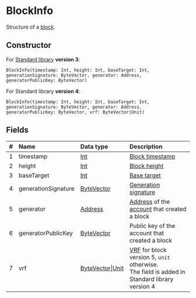 # BlockInfo

Structure of a [block](/en/blockchain/block/).

## Constructor

For [Standard library](/en/ride/script/standard-library) **version 3**:

``` ride
BlockInfo(timestamp: Int, height: Int, baseTarget: Int, generationSignature: ByteVector, generator: Address, generatorPublicKey: ByteVector)
```

For Standard library **version 4**:

``` ride
BlockInfo(timestamp: Int, height: Int, baseTarget: Int, generationSignature: ByteVector, generator: Address, generatorPublicKey: ByteVector, vrf: ByteVector|Unit)
```

## Fields

|   #   | Name | Data type | Description |
| :--- | :--- | :--- | :--- |
| 1 | timestamp | [Int](/en/ride/v5/data-types/int) | [Block timestamp](/en/blockchain/block/block-timestamp) |
| 2 | height | [Int](/en/ride/v5/data-types/int) | [Block height](/en/blockchain/block/block-height) |
| 3 | baseTarget | [Int](/en/ride/v5/data-types/int) | [Base target](/en/blockchain/block/block-generation/base-target) |
| 4 | generationSignature | [ByteVector](/en/ride/v5/data-types/byte-vector) | [Generation signature](/en/blockchain/block/block-generation/) |
| 5 | generator | [Address](/en/ride/v5/structures/common-structures/address) | [Address](/en/blockchain/account/address) of the [account](/en/blockchain/account/) that created a block |
| 6 | generatorPublicKey | [ByteVector](/en/ride/v5/data-types/byte-vector) | Public key of the account that created a block |
| 7 | vrf | [ByteVector](/en/ride/v5/data-types/byte-vector)&#124;[Unit](/en/ride/v5/data-types/byte-vector) | [VRF](/en/blockchain/block/block-generation/generation-signature) for block version 5, `unit` otherwise.<br>The field is added in Standard library version 4 |
